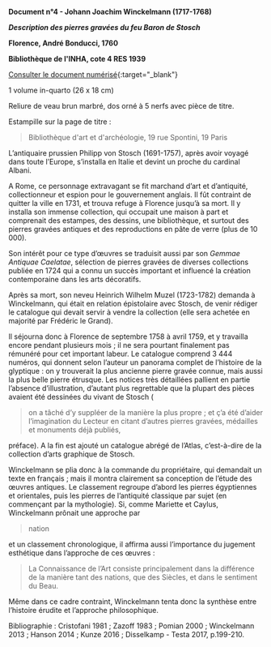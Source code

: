 ﻿**Document n°4 - Johann Joachim Winckelmann (1717-1768)**

**_Description des pierres gravées du feu Baron de Stosch_**

**Florence, André Bonducci, 1760**

**Bibliothèque de l'INHA, cote 4 RES 1939**

[Consulter le document numérisé](http://bibliotheque-numerique.inha.fr/idurl/1/13547){:target="_blank"}

1 volume  in-quarto (26 x 18 cm)

Reliure de veau brun marbré, dos orné à 5 nerfs avec pièce de titre.

Estampille sur la page de titre :
> Bibliothèque d'art et d'archéologie, 19 rue Spontini, 19 Paris

L’antiquaire prussien Philipp von Stosch (1691-1757), après avoir voyagé dans toute l’Europe,
s’installa en Italie et devint un proche du cardinal Albani.

A Rome, ce personnage extravagant se fit marchand d’art et d’antiquité, collectionneur et
espion pour le gouvernement anglais. Il fût contraint de quitter la ville en 1731,
et trouva refuge à Florence jusqu’à sa mort. Il y installa son immense collection,
qui occupait une maison à part et comprenait des estampes, des dessins, une bibliothèque,
et surtout des pierres gravées antiques et des reproductions en pâte de
verre (plus de 10 000).

Son intérêt pour ce type d’œuvres se traduisit aussi par son _Gemmae Antiquae Caelatae_,
sélection de pierres gravées de diverses collections publiée en 1724 qui a connu un
succès important et influencé la création contemporaine dans les arts décoratifs.

Après sa mort, son neveu Heinrich Wilhelm Muzel (1723-1782) demanda à Winckelmann,
qui était en relation épistolaire avec Stosch, de venir rédiger le catalogue qui
devait servir à vendre la collection (elle sera achetée en majorité par Frédéric le Grand).

Il séjourna donc à Florence de septembre 1758 à avril 1759, et y travailla encore pendant
plusieurs mois ; il ne sera pourtant finalement pas rémunéré pour cet important labeur.
Le catalogue comprend 3 444 numéros, qui donnent selon l’auteur un panorama complet
de l’histoire de la glyptique : on y trouverait la plus ancienne pierre gravée connue,
mais aussi la plus belle pierre étrusque. Les notices très détaillées pallient en partie
l’absence d’illustration, d’autant plus regrettable que la plupart des pièces avaient été
dessinées du vivant de Stosch (
> on a tâché d’y suppléer de la manière la plus propre ; et ç’a été d’aider l’imagination du Lecteur en citant d’autres pierres gravées, médailles et monuments déjà publiés,

préface).
A la fin est ajouté un catalogue abrégé de l’Atlas,
c’est-à-dire de la collection d’arts graphique de Stosch.

Winckelmann se plia donc à la commande du propriétaire, qui demandait un texte en français ;
mais il montra clairement sa conception de l’étude des œuvres antiques.
Le classement regroupe d’abord les pierres égyptiennes et orientales, puis les pierres
de l’antiquité classique par sujet (en commençant par la mythologie).
Si, comme Mariette et Caylus, Winckelmann prônait une approche par
> nation

et un classement chronologique, il affirma aussi l’importance du jugement esthétique dans
l’approche de ces œuvres :
> La Connaissance de l’Art consiste principalement dans la différence de la manière tant des nations, que des Siècles, et dans le sentiment du Beau.

Même dans ce cadre contraint, Winckelmann tenta donc la synthèse entre l’histoire érudite
et l’approche philosophique.

Bibliographie : Cristofani 1981 ; Zazoff 1983 ; Pomian 2000 ; Winckelmann 2013 ; Hanson 2014 ; Kunze 2016 ; Disselkamp - Testa 2017, p.199-210.